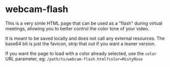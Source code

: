 # webcam-flash
This is a very simle HTML page that can be used as a "flash" during virtual meetings, allowing you to better control the color tone of your video.

It is meant to be saved locally and does not call any external resources. The base64 bit is just the favicon, strip that out if you want a leaner version.

If you want the page to load with a color already selected, use the `color` URL parameter, eg: `/path/to/webcam-flash.html?color=MistyRose`
